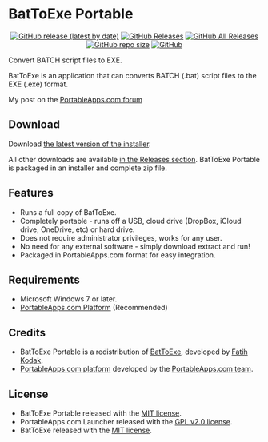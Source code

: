 
# BatToExe Portable

</a>

<p align="center">
	<a href="https://github.com/Makazzz/BatToExePortable/releases/latest"><img alt="GitHub release (latest by date)" src="https://img.shields.io/github/v/release/Makazzz/BatToExePortable?color=A4B1D8&logo=**Choose**"></a>
	<a href="https://github.com/Makazzz/BatToExePortable/releases/latest"><img alt="GitHub Releases" src="https://img.shields.io/github/downloads/Makazzz/BatToExePortable/latest/total?color=1A274D"></a>
	<a href="https://github.com/Makazzz/BatToExePortable/releases"><img alt="GitHub All Releases" src="https://img.shields.io/github/downloads/Makazzz/BatToExePortable/total?color=A4B1D8"></a>
	<a href="https://github.com/Makazzz/BatToExePortable"><img alt="GitHub repo size" src="https://img.shields.io/github/repo-size/Makazzz/BatToExePortable?color=1A274D"></a>
	<a href="https://raw.githubusercontent.com/Makazzz/BatToExePortable/master/LICENSE"><img alt="GitHub" src="https://img.shields.io/github/license/Makazzz/BatToExePortable?color=A4B1D8"></a>
</p>

Convert BATCH script files to EXE.

BatToExe is an application that can converts BATCH (.bat) script files to the EXE (.exe) format.

My post on the [PortableApps.com forum](https://portableapps.com/node/61300)

## Download

Download [the latest version of the installer][D1].

All other downloads are available [in the Releases section][D2]. BatToExe Portable
is packaged in an installer and complete zip file.

[D1]: https://github.com/Makazzz/BatToExePortable/releases/latest
[D2]: https://github.com/Makazzz/BatToExePortable/releases

## Features

*	Runs a full copy of BatToExe.
*	Completely portable - runs off a USB, cloud drive (DropBox, iCloud drive, OneDrive, etc) or hard drive.
*	Does not require administrator privileges, works for any user.
*	No need for any external software - simply download extract and run!
*	Packaged in PortableApps.com format for easy integration.

## Requirements

*	Microsoft Windows 7 or later.
*	[PortableApps.com Platform](https://PortableApps.com/download) (Recommended)

## Credits

*	BatToExe Portable is a redistribution of [BatToExe](https://github.com/99fk/Bat-To-Exe-Converter-Downloader), developed by [Fatih Kodak](https://github.com/99fk).
*	[PortableApps.com platform](https://PortableApps.com/download) developed by the [PortableApps.com team](https://PortableApps.com).

## License

*	BatToExe Portable released with the [MIT license](https://raw.githubusercontent.com/Makazzz/BatToExePortable/master/LICENSE).
*	PortableApps.com Launcher released with the [GPL v2.0 license](https://raw.githubusercontent.com/Makazzz/BatToExePortable/master/BatToExePortable/Other/Source/LauncherLicense.txt).
*	BatToExe released with the [MIT license](https://raw.githubusercontent.com/Makazzz/BatToExePortable/master/BatToExePortable/App/BatToExe/license.txt).

